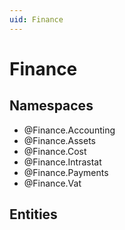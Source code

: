 ```yaml
---
uid: Finance
---
```

# Finance

## Namespaces
- @Finance.Accounting  
- @Finance.Assets  
- @Finance.Cost  
- @Finance.Intrastat  
- @Finance.Payments  
- @Finance.Vat  

## Entities

